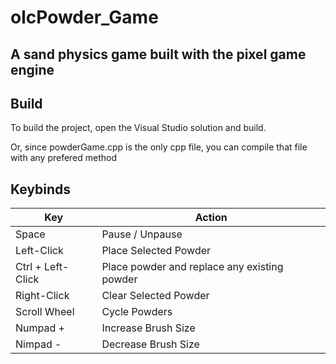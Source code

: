 # olcPowder_Game
## A sand physics game built with the pixel game engine

## Build
To build the project, open the Visual Studio solution and build.

Or, since powderGame.cpp is the only cpp file, you can compile that file with any prefered method

## Keybinds
Key | Action
------------ | -------------
Space | Pause / Unpause
Left-Click | Place Selected Powder
Ctrl + Left-Click | Place powder and replace any existing powder
Right-Click | Clear Selected Powder
Scroll Wheel | Cycle Powders
Numpad + | Increase Brush Size
Nimpad - | Decrease Brush Size
